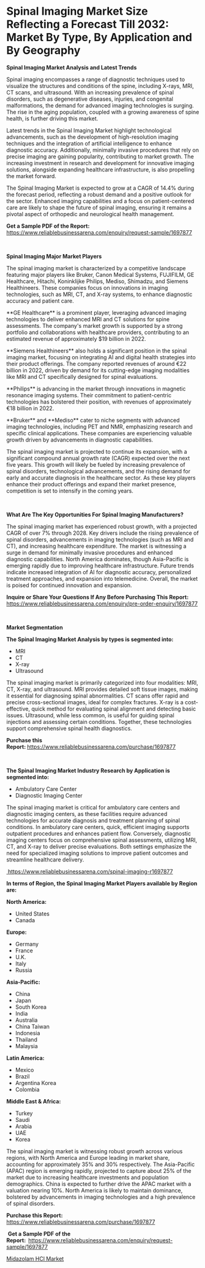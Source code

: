 <p><h1>Spinal Imaging Market Size Reflecting a Forecast Till 2032: Market By Type, By Application and By Geography</h1></p><p><strong>Spinal Imaging Market Analysis and Latest Trends</strong></p>
<p><p>Spinal imaging encompasses a range of diagnostic techniques used to visualize the structures and conditions of the spine, including X-rays, MRI, CT scans, and ultrasound. With an increasing prevalence of spinal disorders, such as degenerative diseases, injuries, and congenital malformations, the demand for advanced imaging technologies is surging. The rise in the aging population, coupled with a growing awareness of spine health, is further driving this market. </p><p>Latest trends in the Spinal Imaging Market highlight technological advancements, such as the development of high-resolution imaging techniques and the integration of artificial intelligence to enhance diagnostic accuracy. Additionally, minimally invasive procedures that rely on precise imaging are gaining popularity, contributing to market growth. The increasing investment in research and development for innovative imaging solutions, alongside expanding healthcare infrastructure, is also propelling the market forward. </p><p>The Spinal Imaging Market is expected to grow at a CAGR of 14.4% during the forecast period, reflecting a robust demand and a positive outlook for the sector. Enhanced imaging capabilities and a focus on patient-centered care are likely to shape the future of spinal imaging, ensuring it remains a pivotal aspect of orthopedic and neurological health management.</p></p>
<p><strong>Get a Sample PDF of the Report:&nbsp;</strong> <a href="https://www.reliablebusinessarena.com/enquiry/request-sample/1697877?utm_campaign=3165&utm_medium=2&utm_source=Github&utm_content=ia&utm_term=08032025&utm_id=spinal-imaging">https://www.reliablebusinessarena.com/enquiry/request-sample/1697877</a></p>
<p>&nbsp;</p>
<p><strong>Spinal Imaging Major Market Players</strong></p>
<p><p>The spinal imaging market is characterized by a competitive landscape featuring major players like Bruker, Canon Medical Systems, FUJIFILM, GE Healthcare, Hitachi, Koninklijke Philips, Mediso, Shimadzu, and Siemens Healthineers. These companies focus on innovations in imaging technologies, such as MRI, CT, and X-ray systems, to enhance diagnostic accuracy and patient care.</p><p>**GE Healthcare** is a prominent player, leveraging advanced imaging technologies to deliver enhanced MRI and CT solutions for spine assessments. The company's market growth is supported by a strong portfolio and collaborations with healthcare providers, contributing to an estimated revenue of approximately $19 billion in 2022.</p><p>**Siemens Healthineers** also holds a significant position in the spinal imaging market, focusing on integrating AI and digital health strategies into their product offerings. The company reported revenues of around €22 billion in 2022, driven by demand for its cutting-edge imaging modalities like MRI and CT specifically designed for spinal evaluations.</p><p>**Philips** is advancing in the market through innovations in magnetic resonance imaging systems. Their commitment to patient-centric technologies has bolstered their position, with revenues of approximately €18 billion in 2022.</p><p>**Bruker** and **Mediso** cater to niche segments with advanced imaging technologies, including PET and NMR, emphasizing research and specific clinical applications. These companies are experiencing valuable growth driven by advancements in diagnostic capabilities.</p><p>The spinal imaging market is projected to continue its expansion, with a significant compound annual growth rate (CAGR) expected over the next five years. This growth will likely be fueled by increasing prevalence of spinal disorders, technological advancements, and the rising demand for early and accurate diagnosis in the healthcare sector. As these key players enhance their product offerings and expand their market presence, competition is set to intensify in the coming years.</p></p>
<p>&nbsp;</p>
<p><strong>What Are The Key Opportunities For Spinal Imaging Manufacturers?</strong></p>
<p><p>The spinal imaging market has experienced robust growth, with a projected CAGR of over 7% through 2028. Key drivers include the rising prevalence of spinal disorders, advancements in imaging technologies (such as MRI and CT), and increasing healthcare expenditure. The market is witnessing a surge in demand for minimally invasive procedures and enhanced diagnostic capabilities. North America dominates, though Asia-Pacific is emerging rapidly due to improving healthcare infrastructure. Future trends indicate increased integration of AI for diagnostic accuracy, personalized treatment approaches, and expansion into telemedicine. Overall, the market is poised for continued innovation and expansion.</p></p>
<p><strong>Inquire or Share Your Questions If Any Before Purchasing This Report:</strong> <a href="https://www.reliablebusinessarena.com/enquiry/pre-order-enquiry/1697877?utm_campaign=3165&utm_medium=2&utm_source=Github&utm_content=ia&utm_term=08032025&utm_id=spinal-imaging">https://www.reliablebusinessarena.com/enquiry/pre-order-enquiry/1697877</a></p>
<p>&nbsp;</p>
<p><strong>Market Segmentation</strong></p>
<p><strong>The Spinal Imaging Market Analysis by types is segmented into:</strong></p>
<p><ul><li>MRI</li><li>CT</li><li>X-ray</li><li>Ultrasound</li></ul></p>
<p><p>The spinal imaging market is primarily categorized into four modalities: MRI, CT, X-ray, and ultrasound. MRI provides detailed soft tissue images, making it essential for diagnosing spinal abnormalities. CT scans offer rapid and precise cross-sectional images, ideal for complex fractures. X-ray is a cost-effective, quick method for evaluating spinal alignment and detecting basic issues. Ultrasound, while less common, is useful for guiding spinal injections and assessing certain conditions. Together, these technologies support comprehensive spinal health diagnostics.</p></p>
<p><strong>Purchase this Report:&nbsp;</strong><a href="https://www.reliablebusinessarena.com/purchase/1697877?utm_campaign=3165&utm_medium=2&utm_source=Github&utm_content=ia&utm_term=08032025&utm_id=spinal-imaging">https://www.reliablebusinessarena.com/purchase/1697877</a></p>
<p>&nbsp;</p>
<p><strong>The Spinal Imaging Market Industry Research by Application is segmented into:</strong></p>
<p><ul><li>Ambulatory Care Center</li><li>Diagnostic Imaging Center</li></ul></p>
<p><p>The spinal imaging market is critical for ambulatory care centers and diagnostic imaging centers, as these facilities require advanced technologies for accurate diagnosis and treatment planning of spinal conditions. In ambulatory care centers, quick, efficient imaging supports outpatient procedures and enhances patient flow. Conversely, diagnostic imaging centers focus on comprehensive spinal assessments, utilizing MRI, CT, and X-ray to deliver precise evaluations. Both settings emphasize the need for specialized imaging solutions to improve patient outcomes and streamline healthcare delivery.</p></p>
<p><a href="https://www.reliablebusinessarena.com/spinal-imaging-r1697877?utm_campaign=3165&utm_medium=2&utm_source=Github&utm_content=ia&utm_term=08032025&utm_id=spinal-imaging">&nbsp;https://www.reliablebusinessarena.com/spinal-imaging-r1697877</a></p>
<p><strong>In terms of Region, the Spinal Imaging Market Players available by Region are:</strong></p>
<p>
    <p> <strong> North America: </strong>
        <ul>
            <li>United States</li>
            <li>Canada</li>
        </ul>
        </p> 
    <p> <strong> Europe: </strong>
        <ul>
            <li>Germany</li>
            <li>France</li>
            <li>U.K.</li>
            <li>Italy</li>
            <li>Russia</li>
        </ul>
        </p> 
    <p> <strong> Asia-Pacific: </strong>
        <ul>
            <li>China</li>
            <li>Japan</li>
            <li>South Korea</li>
            <li>India</li>
            <li>Australia</li>
            <li>China Taiwan</li>
            <li>Indonesia</li>
            <li>Thailand</li>
            <li>Malaysia</li>
        </ul>
        </p> 
    <p> <strong> Latin America: </strong>
        <ul>
            <li>Mexico</li>
            <li>Brazil</li>
            <li>Argentina Korea</li>
            <li>Colombia</li>
        </ul>
        </p> 
    <p> <strong> Middle East & Africa: </strong>
        <ul>
            <li>Turkey</li>
            <li>Saudi</li>
            <li>Arabia</li>
            <li>UAE</li>
            <li>Korea</li>
        </ul>
    </p>
    </p>
<p><p>The spinal imaging market is witnessing robust growth across various regions, with North America and Europe leading in market share, accounting for approximately 35% and 30% respectively. The Asia-Pacific (APAC) region is emerging rapidly, projected to capture about 25% of the market due to increasing healthcare investments and population demographics. China is expected to further drive the APAC market with a valuation nearing 10%. North America is likely to maintain dominance, bolstered by advancements in imaging technologies and a high prevalence of spinal disorders.</p></p>
<p><strong>Purchase this Report: </strong><a href="https://www.reliablebusinessarena.com/purchase/1697877?utm_campaign=3165&utm_medium=2&utm_source=Github&utm_content=ia&utm_term=08032025&utm_id=spinal-imaging">https://www.reliablebusinessarena.com/purchase/1697877</a></p>
<p>&nbsp;<strong>Get a Sample PDF of the Report:&nbsp;&nbsp;</strong><a href="https://www.reliablebusinessarena.com/enquiry/request-sample/1697877?utm_campaign=3165&utm_medium=2&utm_source=Github&utm_content=ia&utm_term=08032025&utm_id=spinal-imaging">https://www.reliablebusinessarena.com/enquiry/request-sample/1697877</a></p>
<p><strong></strong></p>
<p><p><a href="https://github.com/guleealhani/Market-Research-Report-List-1/blob/main/midazolam-hcl-market.md?utm_campaign=3165&utm_medium=2&utm_source=Github&utm_content=ia&utm_term=08032025&utm_id=spinal-imaging">Midazolam HCl Market</a></p></p>